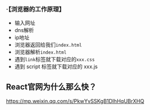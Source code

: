 ###  ·【浏览器的工作原理】
* 输入网址
* dns解析
* ip地址
* 浏览器返回给我们`index.html`
* 浏览器解析`index.html`
* 遇到`link`标签就下载对应的`xxx.css`
* 遇到 script 标签就下载对应的 xxx.js





## React官网为什么那么快？

https://mp.weixin.qq.com/s/PkwYvSSKgB1DIhHqUBrXHQ
